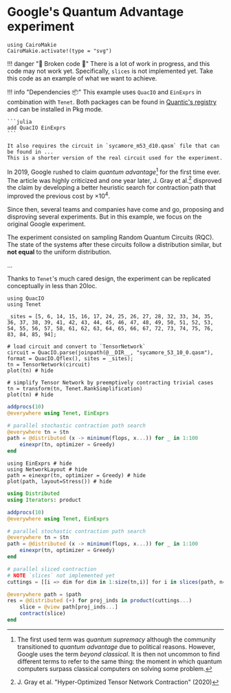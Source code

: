 # Google's Quantum Advantage experiment

```@setup circuit
using CairoMakie
CairoMakie.activate!(type = "svg")
```

!!! danger "🚧 Broken code 🚧"
    There is a lot of work in progress, and this code may not work yet.
    Specifically, `slices` is not implemented yet.
    Take this code as an example of what we want to achieve.

!!! info "Dependencies 📦"
    This example uses `QuacIO` and `EinExprs` in combination with `Tenet`.
    Both packages can be found in [Quantic's registry](https://github.com/bsc-quantic/Registry) and can be installed in Pkg mode.

    ```julia
    add QuacIO EinExprs
    ```

    It also requires the circuit in `sycamore_m53_d10.qasm` file that can be found in ...
    This is a shorter version of the real circuit used for the experiment.

In 2019, Google rushed to claim _quantum advantage_[^1] for the first time ever.
The article was highly criticized and one year later, J. Gray et al.[^2] disproved the claim by developing a better heuristic search for contraction path that improved the previous cost by $\times 10^4$.

[^1]: The first used term was _quantum supremacy_ although the community transitioned to _quantum advantage_ due to political reasons. However, Google uses the term _beyond classical_. It is then not uncommon to find different terms to refer to the same thing: the moment in which quantum computers surpass classical computers on solving some problem.

[^2]: J. Gray et al. "Hyper-Optimized Tensor Network Contraction" (2020)

Since then, several teams and companies have come and go, proposing and disproving several experiments. But in this example, we focus on the original Google experiment.

The experiment consisted on sampling Random Quantum Circuits (RQC). The state of the systems after these circuits follow a distribution similar, but **not equal** to the uniform distribution.

...

Thanks to `Tenet`'s much cared design, the experiment can be replicated conceptually in less than 20loc.

```@example circuit
using QuacIO
using Tenet

_sites = [5, 6, 14, 15, 16, 17, 24, 25, 26, 27, 28, 32, 33, 34, 35, 36, 37, 38, 39, 41, 42, 43, 44, 45, 46, 47, 48, 49, 50, 51, 52, 53, 54, 55, 56, 57, 58, 61, 62, 63, 64, 65, 66, 67, 72, 73, 74, 75, 76, 83, 84, 85, 94];

# load circuit and convert to `TensorNetwork`
circuit = QuacIO.parse(joinpath(@__DIR__, "sycamore_53_10_0.qasm"), format = QuacIO.Qflex(), sites = _sites);
tn = TensorNetwork(circuit)
plot(tn) # hide
```

```@example circuit
# simplify Tensor Network by preemptively contracting trivial cases
tn = transform(tn, Tenet.RankSimplification)
plot(tn) # hide
```

```julia
addprocs(10)
@everywhere using Tenet, EinExprs

# parallel stochastic contraction path search
@everywhere tn = $tn
path = @distributed (x -> minimum(flops, x...)) for _ in 1:100
    einexpr(tn, optimizer = Greedy)
end
```

```@example circuit
using EinExprs # hide
using NetworkLayout # hide
path = einexpr(tn, optimizer = Greedy) # hide
plot(path, layout=Stress()) # hide
```

```julia
using Distributed
using Iterators: product

addprocs(10)
@everywhere using Tenet, EinExprs

# parallel stochastic contraction path search
@everywhere tn = $tn
path = @distributed (x -> minimum(flops, x...)) for _ in 1:100
    einexpr(tn, optimizer = Greedy)
end

# parallel sliced contraction
# NOTE `slices` not implemented yet
cuttings = [[i => dim for dim in 1:size(tn,i)] for i in slices(path, n=10)]

@everywhere path = $path
res = @distributed (+) for proj_inds in product(cuttings...)
    slice = @view path[proj_inds...]
    contract(slice)
end
```
